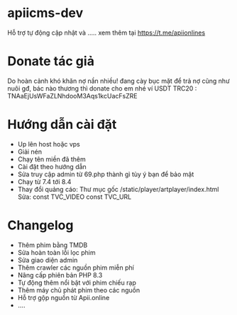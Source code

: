 # apiicms-dev
Hỗ trợ tự động cập nhật và ..... xem thêm tại https://t.me/apiionlines
# Donate tác giả
Do hoàn cảnh khó khăn nợ nần nhiều! đang cày bục mặt để trả nợ cũng như nuôi gđ, bác nào thương thì donate cho em nhé
ví USDT TRC20 : TNAaEjUsWFaZLNhdooM3Aqs1kcUacFsZRE
# Hướng dẫn cài đặt
- Up lên host hoặc vps
- Giải nén
- Chạy tên miền đã thêm
- Cài đặt theo hướng dẫn
- Sửa truy cập admin từ 69.php thành gì tùy ý bạn để bảo mật
- Chạy từ 7.4 tới 8.4
- Thay đổi quảng cáo: Thư mục gốc /static/player/artplayer/index.html
    Sửa:    const TVC_VIDEO
            const TVC_URL

# Changelog
- Thêm phim bằng TMDB
- Sửa hoàn toàn lỗi lọc phim
- Sửa giao diện admin
- Thêm crawler các nguồn phim miễn phí
- Nâng cấp phiên bản PHP 8.3
- Tự động thêm nổi bật với phim chiếu rạp
- Thêm máy chủ phát phim theo các nguồn
- Hỗ trợ gộp nguồn từ Apii.online
- ....
